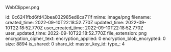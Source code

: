 WebClipper.png

id: 0c6241fbd6fd43bea032985ed8ca711f
mime: image/png
filename: 
created_time: 2022-09-10T22:18:52.770Z
updated_time: 2022-09-10T22:18:52.770Z
user_created_time: 2022-09-10T22:18:52.770Z
user_updated_time: 2022-09-10T22:18:52.770Z
file_extension: png
encryption_cipher_text: 
encryption_applied: 0
encryption_blob_encrypted: 0
size: 8894
is_shared: 0
share_id: 
master_key_id: 
type_: 4